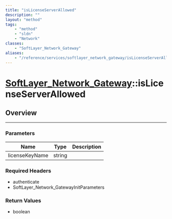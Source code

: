 ```yaml
---
title: "isLicenseServerAllowed"
description: ""
layout: "method"
tags:
    - "method"
    - "sldn"
    - "Network"
classes:
    - "SoftLayer_Network_Gateway"
aliases:
    - "/reference/services/softlayer_network_gateway/isLicenseServerAllowed"
---
```

# [SoftLayer_Network_Gateway](/reference/services/SoftLayer_Network_Gateway)::isLicenseServerAllowed




## Overview 


-----

### Parameters 
|Name | Type | Description |
| --- | --- | --- |
|licenseKeyName| string| |


### Required Headers
* authenticate
* SoftLayer_Network_GatewayInitParameters


### Return Values
* boolean




